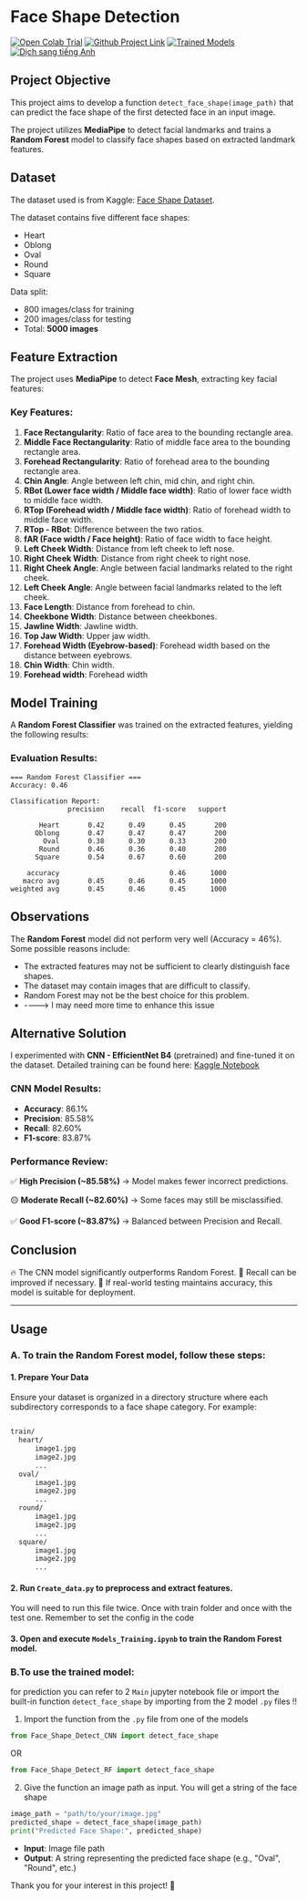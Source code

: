 # Face Shape Detection
<a href="https://colab.research.google.com/drive/1xLL78hwNCxJR1fsIBSfLCCQAg1IFmkCw?usp=sharing"><img src="https://colab.research.google.com/assets/colab-badge.svg" alt="Open Colab Trial"></a>
<a href="https://github.com/Jukainite/Face_shape_detection/tree/main"><img src="https://img.shields.io/badge/GitHub-100000?style=for-the-badge&logo=github&logoColor=white" alt="Github Project Link"></a>
<a href="https://drive.google.com/file/d/173kh8Jk3st9oBKkpP2m3GojT7v_7TIGq/view?usp=sharing"><img src="https://img.shields.io/badge/Model-Drive-blue?style=for-the-badge&logo=google-drive&logoColor=white" alt="Trained Models"></a>
<a href="README_VI.md"><img src="https://img.shields.io/badge/Translate-Vietnamese-green" alt="Dịch sang tiếng Anh"></a>

## Project Objective
This project aims to develop a function `detect_face_shape(image_path)` that can predict the face shape of the first detected face in an input image.

The project utilizes **MediaPipe** to detect facial landmarks and trains a **Random Forest** model to classify face shapes based on extracted landmark features.

## Dataset
The dataset used is from Kaggle: [Face Shape Dataset](https://www.kaggle.com/datasets/niten19/face-shape-dataset).

The dataset contains five different face shapes:
- Heart
- Oblong
- Oval
- Round
- Square

Data split:
- 800 images/class for training
- 200 images/class for testing
- Total: **5000 images**

## Feature Extraction
The project uses **MediaPipe** to detect **Face Mesh**, extracting key facial features:

### Key Features:
1. **Face Rectangularity**: Ratio of face area to the bounding rectangle area.
2. **Middle Face Rectangularity**: Ratio of middle face area to the bounding rectangle area.
3. **Forehead Rectangularity**: Ratio of forehead area to the bounding rectangle area.
4. **Chin Angle**: Angle between left chin, mid chin, and right chin.
5. **RBot (Lower face width / Middle face width)**: Ratio of lower face width to middle face width.
6. **RTop (Forehead width / Middle face width)**: Ratio of forehead width to middle face width.
7. **RTop - RBot**: Difference between the two ratios.
8. **fAR (Face width / Face height)**: Ratio of face width to face height.
9. **Left Cheek Width**: Distance from left cheek to left nose.
10. **Right Cheek Width**: Distance from right cheek to right nose.
11. **Right Cheek Angle**: Angle between facial landmarks related to the right cheek.
12. **Left Cheek Angle**: Angle between facial landmarks related to the left cheek.
13. **Face Length**: Distance from forehead to chin.
14. **Cheekbone Width**: Distance between cheekbones.
15. **Jawline Width**: Jawline width.
16. **Top Jaw Width**: Upper jaw width.
17. **Forehead Width (Eyebrow-based)**: Forehead width based on the distance between eyebrows.
18. **Chin Width**: Chin width.
19. **Forehead width**: Forehead width

## Model Training
A **Random Forest Classifier** was trained on the extracted features, yielding the following results:

### Evaluation Results:
```
=== Random Forest Classifier ===
Accuracy: 0.46

Classification Report:
              precision    recall  f1-score   support

       Heart       0.42      0.49      0.45       200
      Oblong       0.47      0.47      0.47       200
        Oval       0.38      0.30      0.33       200
       Round       0.46      0.36      0.40       200
      Square       0.54      0.67      0.60       200

    accuracy                           0.46      1000
   macro avg       0.45      0.46      0.45      1000
weighted avg       0.45      0.46      0.45      1000
```

## Observations
The **Random Forest** model did not perform very well (Accuracy = 46%). Some possible reasons include:
- The extracted features may not be sufficient to clearly distinguish face shapes.
- The dataset may contain images that are difficult to classify.
- Random Forest may not be the best choice for this problem.
- ----> I may need more time to enhance this issue

## Alternative Solution
I experimented with **CNN - EfficientNet B4** (pretrained) and fine-tuned it on the dataset. Detailed training can be found here: [Kaggle Notebook](https://www.kaggle.com/code/phamkhacduy/test-shape-detection)

### CNN Model Results:
- **Accuracy**: 86.1%
- **Precision**: 85.58%
- **Recall**: 82.60%
- **F1-score**: 83.87%

### Performance Review:
✅ **High Precision (~85.58%)** → Model makes fewer incorrect predictions.

🟡 **Moderate Recall (~82.60%)** → Some faces may still be misclassified.

✅ **Good F1-score (~83.87%)** → Balanced between Precision and Recall.

## Conclusion
🔥 The CNN model significantly outperforms Random Forest.
📌 Recall can be improved if necessary.
📌 If real-world testing maintains accuracy, this model is suitable for deployment.

---

## Usage

### A. To train the Random Forest model, follow these steps:
#### 1. Prepare Your Data
Ensure your dataset is organized in a directory structure where each subdirectory corresponds to a face shape category. For example:
 ```bash

train/
   heart/
       image1.jpg
       image2.jpg
       ...
   oval/
       image1.jpg
       image2.jpg
       ...
   round/
       image1.jpg
       image2.jpg
       ...
   square/
       image1.jpg
       image2.jpg
       ...
```
#### 2. Run `Create_data.py` to preprocess and extract features.
You will need to run this file twice. Once with train folder and once with the test one. Remember to set the config in the code
#### 3. Open and execute `Models_Training.ipynb` to train the Random Forest model.


### B.To use the trained model:
for prediction you can refer to 2 `Main` jupyter notebook file or import the built-in function `detect_face_shape` by importing from the 2 model `.py` files !!

1. Import the function from the `.py` file from one of the models
```python
from Face_Shape_Detect_CNN import detect_face_shape
```
OR

```python
from Face_Shape_Detect_RF import detect_face_shape
```

2. Give the function an image path as input. You will get a string of the face shape
```python
image_path = "path/to/your/image.jpg"
predicted_shape = detect_face_shape(image_path)
print("Predicted Face Shape:", predicted_shape)
```
- **Input**: Image file path
- **Output**: A string representing the predicted face shape (e.g., "Oval", "Round", etc.)


Thank you for your interest in this project! 🚀







